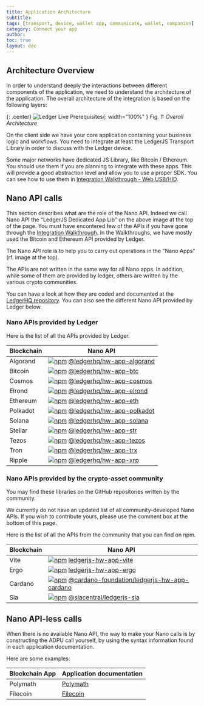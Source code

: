 ```yaml
---
title: Application Architecture
subtitle:
tags: [transport, device, wallet app, communicate, wallet, companion]
category: Connect your app
author:
toc: true
layout: doc
---
```



## Architecture Overview  


In order to understand deeply the interactions between different components of the application, we need to understand the architecture of the application.
The overall architecture of the integration is based on the following layers:

{: .center}
![Ledger Live Prerequisites](../images/application-architecture.png){: width="100%" }
*Fig. 1: Overall Architecture*

On the client side we have your core application containing your business logic and workflows.
You need to integrate at least the LedgerJS Transport Library in order to discuss with the Ledger device.

Some major networks have dedicated JS Library, like Bitcoin / Ethereum. You should use them if you are planning to integrate with these apps. This will provide a good abstraction level and allow you to use a proper SDK.
You can see how to use them in [Integration Walkthrough - Web USB/HID](../web-usb-hid).


## Nano API calls

This section describes what are the role of the Nano API.
Indeed we call Nano API the "LedgerJS Dedicated App Lib" on the above image at the top of the page.
You must have encontered few of the APIs if you have gone through the [Integration Walkthrough](../web-usb-hid).
In the Walkthroughs, we have mostly used the Bitcoin and Ethereum API provided by Ledger.

The Nano API role is to help you to carry out operations in the "Nano Apps" (rf. image at the top).

The APIs are not written in the same way for all Nano apps. In addition, while some of them are provided by ledger, others are written by the various crypto communities.

You can have a look at how they are coded and documented at the <a href='https://github.com/LedgerHQ/ledgerjs'>LedgerHQ repository</a>.
You can also see the different Nano API provided by Ledger below.

### Nano APIs provided by Ledger

Here is the list of all the APIs provided by Ledger.

| Blockchain | Nano API |
|-------------|--------------|
|Algorand | [![npm](https://img.shields.io/npm/v/@ledgerhq/hw-app-algorand.svg)](https://www.npmjs.com/package/@ledgerhq/hw-app-algorand) [@ledgerhq/hw-app-algorand](https://github.com/LedgerHQ/ledgerjs/tree/master/packages/hw-app-algorand)   |
|Bitcoin | [![npm](https://img.shields.io/npm/v/@ledgerhq/hw-app-btc.svg)](https://www.npmjs.com/package/@ledgerhq/hw-app-btc) [@ledgerhq/hw-app-btc](https://github.com/LedgerHQ/ledgerjs/tree/master/packages/hw-app-btc)   |
|Cosmos | [![npm](https://img.shields.io/npm/v/@ledgerhq/hw-app-cosmos.svg)](https://www.npmjs.com/package/@ledgerhq/hw-app-cosmos) [@ledgerhq/hw-app-cosmos](https://github.com/LedgerHQ/ledgerjs/tree/master/packages/hw-app-cosmos)   |
|Elrond | [![npm](https://img.shields.io/npm/v/@ledgerhq/hw-app-elrond.svg)](https://www.npmjs.com/package/@ledgerhq/hw-app-elrond) [@ledgerhq/hw-app-elrond](https://github.com/LedgerHQ/ledgerjs/tree/master/packages/hw-app-elrond)   |
|Ethereum | [![npm](https://img.shields.io/npm/v/@ledgerhq/hw-app-eth.svg)](https://www.npmjs.com/package/@ledgerhq/hw-app-eth) [@ledgerhq/hw-app-eth](https://github.com/LedgerHQ/ledgerjs/tree/master/packages/hw-app-eth)   |
|Polkadot | [![npm](https://img.shields.io/npm/v/@ledgerhq/hw-app-polkadot.svg)](https://www.npmjs.com/package/@ledgerhq/hw-app-polkadot) [@ledgerhq/hw-app-polkadot](https://github.com/LedgerHQ/ledgerjs/tree/master/packages/hw-app-polkadot)   |
|Solana | [![npm](https://img.shields.io/npm/v/@ledgerhq/hw-app-solana.svg)](https://www.npmjs.com/package/@ledgerhq/hw-app-solana) [@ledgerhq/hw-app-solana](https://github.com/LedgerHQ/ledgerjs/tree/master/packages/hw-app-solana)   |
|Stellar | [![npm](https://img.shields.io/npm/v/@ledgerhq/hw-app-str.svg)](https://www.npmjs.com/package/@ledgerhq/hw-app-str) [@ledgerhq/hw-app-str](https://github.com/LedgerHQ/ledgerjs/tree/master/packages/hw-app-str)   |
|Tezos | [![npm](https://img.shields.io/npm/v/@ledgerhq/hw-app-tezos.svg)](https://www.npmjs.com/package/@ledgerhq/hw-app-tezos) [@ledgerhq/hw-app-tezos](https://github.com/LedgerHQ/ledgerjs/tree/master/packages/hw-app-tezos)   |
|Tron | [![npm](https://img.shields.io/npm/v/@ledgerhq/hw-app-trx.svg)](https://www.npmjs.com/package/@ledgerhq/hw-app-trx) [@ledgerhq/hw-app-trx](https://github.com/LedgerHQ/ledgerjs/tree/master/packages/hw-app-trx)   |
|Ripple | [![npm](https://img.shields.io/npm/v/@ledgerhq/hw-app-xrp.svg)](https://www.npmjs.com/package/@ledgerhq/hw-app-xrp) [@ledgerhq/hw-app-xrp](https://github.com/LedgerHQ/ledgerjs/tree/master/packages/hw-app-xrp)   |


### Nano APIs provided by the crypto-asset community

You may find these libraries on the GitHub repositories written by the community.

We currently do not have an updated list of all community-developed Nano APIs. If you wish to contribute yours, please use the comment box at the bottom of this page.

Here is the list of all the APIs from the community that you can find on npm.

| Blockchain | Nano API |
|-------------|--------------|
|Vite | [![npm](https://img.shields.io/npm/v/@vite/ledgerjs-hw-app-vite.svg)](https://www.npmjs.com/package/@vite/ledgerjs-hw-app-vite) [ledgerjs-hw-app-vite](https://github.com/vitelabs/ledgerjs-hw-app-vite)   |
|Ergo | [![npm](https://img.shields.io/npm/v/ledgerjs-hw-app-ergo.svg)](https://www.npmjs.com/package/ledgerjs-hw-app-ergo) [ledgerjs-hw-app-ergo](https://github.com/tesseract-one/ledger-app-ergo)   |
|Cardano | [![npm](https://img.shields.io/npm/v/@cardano-foundation/ledgerjs-hw-app-cardano.svg)](https://www.npmjs.com/package/@cardano-foundation/ledgerjs-hw-app-cardano) [@cardano-foundation/ledgerjs-hw-app-cardano](https://github.com/cardano-foundation/ledger-app-cardano)   |
|Sia | [![npm](https://img.shields.io/npm/v/@siacentral/ledgerjs-sia.svg)](https://www.npmjs.com/package/@siacentral/ledgerjs-sia) [@siacentral/ledgerjs-sia](https://github.com/siacentral/ledgerjs-sia)   |

## Nano API-less calls

When there is no available Nano API, the way to make your Nano calls is by constructing the ADPU call yourself, by using the syntax information found in each application documentation.

Here are some examples:

| Blockchain App | Application documentation |
|-------------|--------------| 
| Polymath | [Polymath](https://github.com/LedgerHQ/app-polymesh/blob/master/docs/APDUSPEC.md) | 
| Filecoin | [Filecoin](https://github.com/LedgerHQ/app-filecoin/blob/master/docs/APDUSPEC.md) | 

